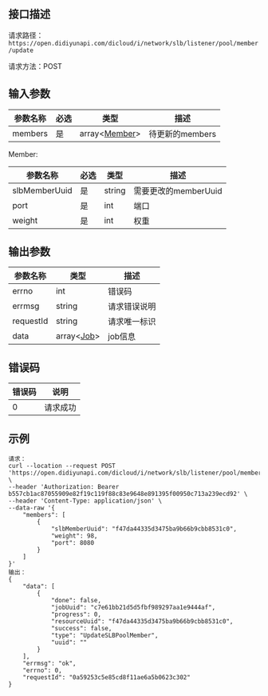 ## 接口描述

请求路径：`https://open.didiyunapi.com/dicloud/i/network/slb/listener/pool/member/update`

请求方法：POST

## 输入参数

| 参数名称 | 必选 | 类型                     | 描述            |
| -------- | ---- | ------------------------ | --------------- |
| members  | 是   | array<[Member](#Member)> | 待更新的members |

<span id="Member"></span>
Member:

| 参数名称      | 必选 | 类型   | 描述                 |
| ------------- | ---- | ------ | -------------------- |
| slbMemberUuid | 是   | string | 需要更改的memberUuid |
| port          | 是   | int    | 端口                 |
| weight        | 是   | int    | 权重                 |

## 输出参数

| 参数名称  | 类型                                                         | 描述         |
| --------- | ------------------------------------------------------------ | ------------ |
| errno     | int                                                          | 错误码       |
| errmsg    | string                                                       | 请求错误说明 |
| requestId | string                                                       | 请求唯一标识 |
| data      | array<[Job](/static/docs-content/products/通用响应结构.md#Job)> | job信息      |


## 错误码

| 错误码 | 说明     |
| ------ | -------- |
| 0      | 请求成功 |

## 示例

```
请求：
curl --location --request POST 'https://open.didiyunapi.com/dicloud/i/network/slb/listener/pool/member/update' \
--header 'Authorization: Bearer b557cb1ac87055909e82f19c119f88c83e9648e891395f00950c713a239ecd92' \
--header 'Content-Type: application/json' \
--data-raw '{
    "members": [
        {
            "slbMemberUuid": "f47da44335d3475ba9b66b9cbb8531c0",
            "weight": 98,
            "port": 8080
        }
    ]
}'
输出：
{
    "data": [
        {
            "done": false,
            "jobUuid": "c7e61bb21d5d5fbf989297aa1e9444af",
            "progress": 0,
            "resourceUuid": "f47da44335d3475ba9b66b9cbb8531c0",
            "success": false,
            "type": "UpdateSLBPoolMember",
            "uuid": ""
        }
    ],
    "errmsg": "ok",
    "errno": 0,
    "requestId": "0a59253c5e85cd8f11ae6a5b0623c302"
}
```

